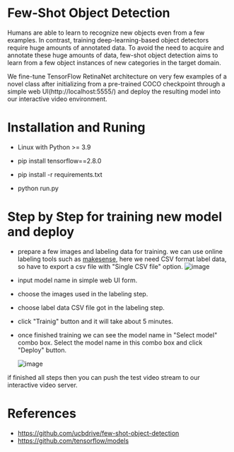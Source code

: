 # Few-Shot Object Detection

Humans are able to learn to recognize new objects even from a few examples. In contrast, training deep-learning-based object detectors require huge amounts of annotated data. To avoid the need to acquire and annotate these huge amounts of data, few-shot object detection aims to learn from a few object instances of new categories in the target domain.

We fine-tune TensorFlow RetinaNet architecture on very few examples of a novel class after initializing from a pre-trained COCO checkpoint through a simple web UI(http://localhost:5555/) and deploy the resulting model into our interactive video environment.

# Installation and Runing

 - Linux with Python >= 3.9

 - pip install tensorflow==2.8.0

 - pip install -r requirements.txt

 - python run.py


# Step by Step for training new model and deploy

- prepare a few images and labeling data for training.
  we can use online labeling tools such as [makesense](https://www.makesense.ai/), here we need CSV format label data, so have to export a csv file with "Single CSV file" option.
  ![image](https://user-images.githubusercontent.com/54097108/208912017-7cb15185-22a6-4d98-b58c-970d4fa4c608.png)

- input model name in simple web UI form.
- choose the images used in the labeling step.
- choose label data CSV file got in the labeling step.
- click "Trainig" button and it will take about 5 minutes.
- once finished training we can see the model name in "Select model" combo box. Select the model name in this combo box and click "Deploy" button.

  ![image](https://user-images.githubusercontent.com/54097108/208911022-41369416-46e8-4e2d-8aac-7f07d43cfaf3.png)

if finished all steps then you can push the test video stream to our interactive video server.

# References

 - https://github.com/ucbdrive/few-shot-object-detection
 - https://github.com/tensorflow/models
